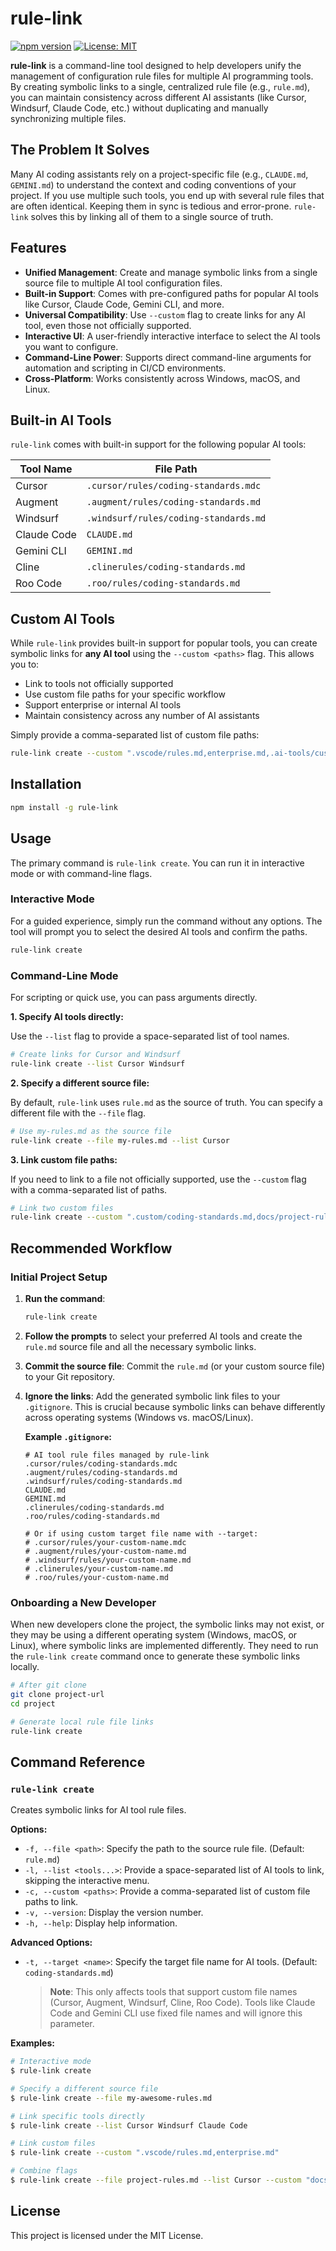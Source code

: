 # rule-link

[![npm version](https://img.shields.io/npm/v/rule-link.svg)](https://www.npmjs.com/package/rule-link)
[![License: MIT](https://img.shields.io/badge/License-MIT-yellow.svg)](https://opensource.org/licenses/MIT)

**rule-link** is a command-line tool designed to help developers unify the management of configuration rule files for multiple AI programming tools. By creating symbolic links to a single, centralized rule file (e.g., `rule.md`), you can maintain consistency across different AI assistants (like Cursor, Windsurf, Claude Code, etc.) without duplicating and manually synchronizing multiple files.

## The Problem It Solves

Many AI coding assistants rely on a project-specific file (e.g., `CLAUDE.md`, `GEMINI.md`) to understand the context and coding conventions of your project. If you use multiple such tools, you end up with several rule files that are often identical. Keeping them in sync is tedious and error-prone. `rule-link` solves this by linking all of them to a single source of truth.

## Features

- **Unified Management**: Create and manage symbolic links from a single source file to multiple AI tool configuration files.
- **Built-in Support**: Comes with pre-configured paths for popular AI tools like Cursor, Claude Code, Gemini CLI, and more.
- **Universal Compatibility**: Use `--custom` flag to create links for any AI tool, even those not officially supported.
- **Interactive UI**: A user-friendly interactive interface to select the AI tools you want to configure.
- **Command-Line Power**: Supports direct command-line arguments for automation and scripting in CI/CD environments.
- **Cross-Platform**: Works consistently across Windows, macOS, and Linux.

## Built-in AI Tools

`rule-link` comes with built-in support for the following popular AI tools:

| Tool Name     | File Path                             |
|---------------|---------------------------------------|
| Cursor        | `.cursor/rules/coding-standards.mdc`  |
| Augment       | `.augment/rules/coding-standards.md`  |
| Windsurf      | `.windsurf/rules/coding-standards.md` |
| Claude Code   | `CLAUDE.md`                           |
| Gemini CLI    | `GEMINI.md`                           |
| Cline         | `.clinerules/coding-standards.md`     |
| Roo Code      | `.roo/rules/coding-standards.md`      |

## Custom AI Tools

While `rule-link` provides built-in support for popular tools, you can create symbolic links for **any AI tool** using the `--custom <paths>` flag. This allows you to:

- Link to tools not officially supported
- Use custom file paths for your specific workflow
- Support enterprise or internal AI tools
- Maintain consistency across any number of AI assistants

Simply provide a comma-separated list of custom file paths:

```bash
rule-link create --custom ".vscode/rules.md,enterprise.md,.ai-tools/custom-rules.md"
```

## Installation

```bash
npm install -g rule-link
```

## Usage

The primary command is `rule-link create`. You can run it in interactive mode or with command-line flags.

### Interactive Mode

For a guided experience, simply run the command without any options. The tool will prompt you to select the desired AI tools and confirm the paths.

```bash
rule-link create
```

### Command-Line Mode

For scripting or quick use, you can pass arguments directly.

**1. Specify AI tools directly:**

Use the `--list` flag to provide a space-separated list of tool names.

```bash
# Create links for Cursor and Windsurf
rule-link create --list Cursor Windsurf
```

**2. Specify a different source file:**

By default, `rule-link` uses `rule.md` as the source of truth. You can specify a different file with the `--file` flag.

```bash
# Use my-rules.md as the source file
rule-link create --file my-rules.md --list Cursor
```

**3. Link custom file paths:**

If you need to link to a file not officially supported, use the `--custom` flag with a comma-separated list of paths.

```bash
# Link two custom files
rule-link create --custom ".custom/coding-standards.md,docs/project-rules.md"
```

## Recommended Workflow

### Initial Project Setup

1.  **Run the command**:
    ```bash
    rule-link create
    ```
2.  **Follow the prompts** to select your preferred AI tools and create the `rule.md` source file and all the necessary symbolic links.
3.  **Commit the source file**:
    Commit the `rule.md` (or your custom source file) to your Git repository.
4.  **Ignore the links**:
    Add the generated symbolic link files to your `.gitignore`. This is crucial because symbolic links can behave differently across operating systems (Windows vs. macOS/Linux).

    **Example `.gitignore`:**
    ```gitignore
    # AI tool rule files managed by rule-link
    .cursor/rules/coding-standards.mdc
    .augment/rules/coding-standards.md
    .windsurf/rules/coding-standards.md
    CLAUDE.md
    GEMINI.md
    .clinerules/coding-standards.md
    .roo/rules/coding-standards.md

    # Or if using custom target file name with --target:
    # .cursor/rules/your-custom-name.mdc
    # .augment/rules/your-custom-name.md
    # .windsurf/rules/your-custom-name.md
    # .clinerules/your-custom-name.md
    # .roo/rules/your-custom-name.md
    ```

### Onboarding a New Developer

When new developers clone the project, the symbolic links may not exist, or they may be using a different operating system (Windows, macOS, or Linux), where symbolic links are implemented differently. They need to run the `rule-link create` command once to generate these symbolic links locally.

```bash
# After git clone
git clone project-url
cd project

# Generate local rule file links
rule-link create
```

## Command Reference

### `rule-link create`

Creates symbolic links for AI tool rule files.

**Options:**

-   `-f, --file <path>`: Specify the path to the source rule file. (Default: `rule.md`)
-   `-l, --list <tools...>`: Provide a space-separated list of AI tools to link, skipping the interactive menu.
-   `-c, --custom <paths>`: Provide a comma-separated list of custom file paths to link.
-   `-v, --version`: Display the version number.
-   `-h, --help`: Display help information.

**Advanced Options:**

-   `-t, --target <name>`: Specify the target file name for AI tools. (Default: `coding-standards.md`)
    > **Note**: This only affects tools that support custom file names (Cursor, Augment, Windsurf, Cline, Roo Code). Tools like Claude Code and Gemini CLI use fixed file names and will ignore this parameter.

**Examples:**

```bash
# Interactive mode
$ rule-link create

# Specify a different source file
$ rule-link create --file my-awesome-rules.md

# Link specific tools directly
$ rule-link create --list Cursor Windsurf Claude Code

# Link custom files
$ rule-link create --custom ".vscode/rules.md,enterprise.md"

# Combine flags
$ rule-link create --file project-rules.md --list Cursor --custom "docs/guidelines.md"
```

## License

This project is licensed under the MIT License.